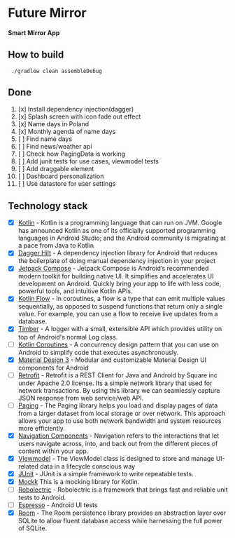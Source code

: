 # Future Mirror
#### Smart Mirror App 

## How to build
` ./gradlew clean assembleDebug`

## Done
1. [x] Install dependency injection(dagger)
2. [x] Splash screen with icon fade out effect
3. [x] Name days in Poland
4. [x] Monthly agenda of name days
5. [ ] Find name days
6. [ ] Find news/weather api
7. [ ] Check how PagingData is working
8. [ ] Add junit tests for use cases, viewmodel tests
9. [ ] Add draggable element
10. [ ] Dashboard personalization
11. [ ] Use datastore for user settings


## Technology stack
- [x] [Kotlin](https://developer.android.com/kotlin) - Kotlin is a programming language that can run on JVM. Google has announced Kotlin as one of its officially supported programming languages in Android Studio; and the Android community is migrating at a pace from Java to Kotlin
- [x] [Dagger Hilt](https://developer.android.com/training/dependency-injection/hilt-android) - A dependency injection library for Android that reduces the boilerplate of doing manual dependency injection in your project
- [x] [Jetpack Compose](https://developer.android.com/develop/ui/compose) - Jetpack Compose is Android’s recommended modern toolkit for building native UI. It simplifies and accelerates UI development on Android. Quickly bring your app to life with less code, powerful tools, and intuitive Kotlin APIs.
- [x] [Kotlin Flow](https://developer.android.com/kotlin/flow) - In coroutines, a flow is a type that can emit multiple values sequentially, as opposed to suspend functions that return only a single value. For example, you can use a flow to receive live updates from a database.
- [x] [Timber](https://github.com/JakeWharton/timber) - A logger with a small, extensible API which provides utility on top of Android's normal Log class.
- [ ] [Kotlin Coroutines](https://developer.android.com/kotlin/coroutines) - A concurrency design pattern that you can use on Android to simplify code that executes asynchronously.
- [x] [Material Design 3](https://m3.material.io/develop/android/mdc-android) - Modular and customizable Material Design UI components for Android
- [ ] [Retrofit](https://square.github.io/retrofit/) - Retrofit is a REST Client for Java and Android by Square inc under Apache 2.0 license. Its a simple network library that used for network transactions. By using this library we can seamlessly capture JSON response from web service/web API.
- [ ] [Paging](https://developer.android.com/topic/libraries/architecture/paging/v3-overview) - The Paging library helps you load and display pages of data from a larger dataset from local storage or over network. This approach allows your app to use both network bandwidth and system resources more efficiently.
- [x] [Navigation Components](https://developer.android.com/guide/navigation) - Navigation refers to the interactions that let users navigate across, into, and back out from the different pieces of content within your app.
- [x] [Viewmodel](https://developer.android.com/topic/libraries/architecture/viewmodel) - The ViewModel class is designed to store and manage UI-related data in a lifecycle conscious way
- [x] [JUnit](https://junit.org/junit4/) - JUnit is a simple framework to write repeatable tests.
- [x] [Mockk](https://mockk.io/) This is a mocking library for Kotlin. 
- [ ] [Robolectric](http://robolectric.org/) - Robolectric is a framework that brings fast and reliable unit tests to Android.
- [ ] [Espresso](https://developer.android.com/training/testing/espresso/) - Android UI tests
- [x] [Room](https://developer.android.com/training/data-storage/room) - The Room persistence library provides an abstraction layer over SQLite to allow fluent database access while harnessing the full power of SQLite.